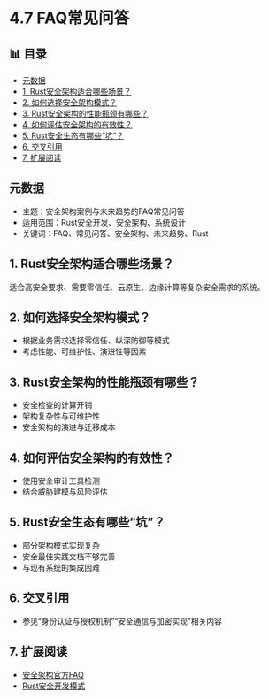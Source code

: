 ﻿# 4.7 FAQ常见问答


## 📊 目录

- [元数据](#元数据)
- [1. Rust安全架构适合哪些场景？](#1-rust安全架构适合哪些场景)
- [2. 如何选择安全架构模式？](#2-如何选择安全架构模式)
- [3. Rust安全架构的性能瓶颈有哪些？](#3-rust安全架构的性能瓶颈有哪些)
- [4. 如何评估安全架构的有效性？](#4-如何评估安全架构的有效性)
- [5. Rust安全生态有哪些“坑”？](#5-rust安全生态有哪些坑)
- [6. 交叉引用](#6-交叉引用)
- [7. 扩展阅读](#7-扩展阅读)


## 元数据

- 主题：安全架构案例与未来趋势的FAQ常见问答
- 适用范围：Rust安全开发、安全架构、系统设计
- 关键词：FAQ、常见问答、安全架构、未来趋势、Rust

## 1. Rust安全架构适合哪些场景？

适合高安全要求、需要零信任、云原生、边缘计算等复杂安全需求的系统。

## 2. 如何选择安全架构模式？

- 根据业务需求选择零信任、纵深防御等模式
- 考虑性能、可维护性、演进性等因素

## 3. Rust安全架构的性能瓶颈有哪些？

- 安全检查的计算开销
- 架构复杂性与可维护性
- 安全架构的演进与迁移成本

## 4. 如何评估安全架构的有效性？

- 使用安全审计工具检测
- 结合威胁建模与风险评估

## 5. Rust安全生态有哪些“坑”？

- 部分架构模式实现复杂
- 安全最佳实践文档不够完善
- 与现有系统的集成困难

## 6. 交叉引用

- 参见“身份认证与授权机制”“安全通信与加密实现”相关内容

## 7. 扩展阅读

- [安全架构官方FAQ](https://www.nist.gov/cyberframework)
- [Rust安全开发模式](https://github.com/rust-lang/awesome-rust#security)
